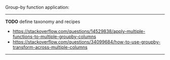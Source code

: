 Group-by function application:

---
**TODO**
define taxonomy and recipes
- https://stackoverflow.com/questions/14529838/apply-multiple-functions-to-multiple-groupby-columns
- https://stackoverflow.com/questions/34099684/how-to-use-groupby-transform-across-multiple-columns
---

